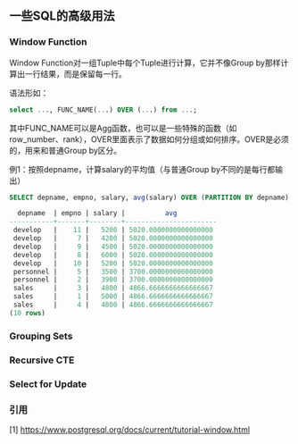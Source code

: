 ## 一些SQL的高级用法

### Window Function

Window Function对一组Tuple中每个Tuple进行计算，它并不像Group by那样计算出一行结果，而是保留每一行。

语法形如：

```sql
select ..., FUNC_NAME(...) OVER (...) from ...;
```

其中FUNC_NAME可以是Agg函数，也可以是一些特殊的函数（如row_number、rank），OVER里面表示了数据如何分组或如何排序。OVER是必须的，用来和普通Group by区分。

例1：按照depname，计算salary的平均值（与普通Group by不同的是每行都输出）

```sql
SELECT depname, empno, salary, avg(salary) OVER (PARTITION BY depname) FROM empsalary;

  depname  | empno | salary |          avg          
-----------+-------+--------+-----------------------
 develop   |    11 |   5200 | 5020.0000000000000000
 develop   |     7 |   4200 | 5020.0000000000000000
 develop   |     9 |   4500 | 5020.0000000000000000
 develop   |     8 |   6000 | 5020.0000000000000000
 develop   |    10 |   5200 | 5020.0000000000000000
 personnel |     5 |   3500 | 3700.0000000000000000
 personnel |     2 |   3900 | 3700.0000000000000000
 sales     |     3 |   4800 | 4866.6666666666666667
 sales     |     1 |   5000 | 4866.6666666666666667
 sales     |     4 |   4800 | 4866.6666666666666667
(10 rows)
```



### Grouping Sets

### Recursive CTE

### Select for Update

### 引用

[1] https://www.postgresql.org/docs/current/tutorial-window.html

